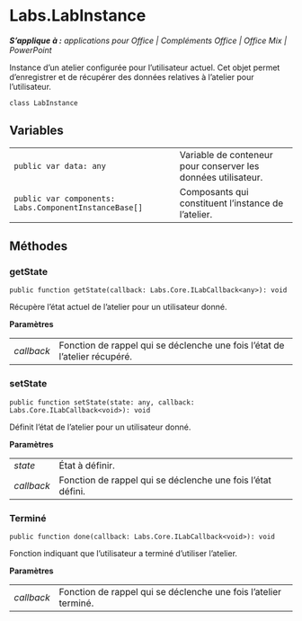 
# <a name="labs.labinstance"></a>Labs.LabInstance

 _**S’applique à :** applications pour Office | Compléments Office | Office Mix | PowerPoint_

Instance d’un atelier configurée pour l’utilisateur actuel. Cet objet permet d’enregistrer et de récupérer des données relatives à l’atelier pour l’utilisateur.

```
class LabInstance
```


## <a name="variables"></a>Variables


|||
|:-----|:-----|
| `public var data: any`|Variable de conteneur pour conserver les données utilisateur.|
| `public var components: Labs.ComponentInstanceBase[]`|Composants qui constituent l’instance de l’atelier.|

## <a name="methods"></a>Méthodes




### <a name="getstate"></a>getState

 `public function getState(callback: Labs.Core.ILabCallback<any>): void`

Récupère l’état actuel de l’atelier pour un utilisateur donné.

 **Paramètres**


|||
|:-----|:-----|
| _callback_|Fonction de rappel qui se déclenche une fois l’état de l’atelier récupéré.|

### <a name="setstate"></a>setState

 `public function setState(state: any, callback: Labs.Core.ILabCallback<void>): void`

Définit l’état de l’atelier pour un utilisateur donné.

 **Paramètres**


|||
|:-----|:-----|
| _state_|État à définir.|
| _callback_|Fonction de rappel qui se déclenche une fois l’état défini.|

### <a name="done"></a>Terminé

 `public function done(callback: Labs.Core.ILabCallback<void>): void`

Fonction indiquant que l’utilisateur a terminé d’utiliser l’atelier.

 **Paramètres**


|||
|:-----|:-----|
| _callback_|Fonction de rappel qui se déclenche une fois l’atelier terminé.|
